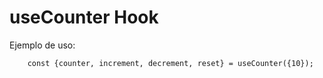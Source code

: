 # useCounter Hook

Ejemplo de uso:

```
    const {counter, increment, decrement, reset} = useCounter({10});

```